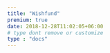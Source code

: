 ```yaml
---
title: "Wishfund"
premium: true
date: 2018-12-28T11:02:05+06:00 
# type dont remove or customize
type : "docs"
---
```

